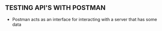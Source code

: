 ## TESTING API'S WITH POSTMAN

- Postman acts as an interface for interacting with a server that has some data
